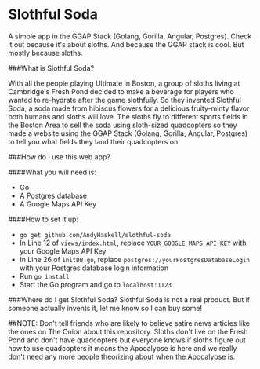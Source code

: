 Slothful Soda
=============

A simple app in the GGAP Stack (Golang, Gorilla, Angular, Postgres).  Check it out because it's about sloths. And because the GGAP stack is cool. But mostly because sloths.

###What is Slothful Soda?

With all the people playing Ultimate in Boston, a group of sloths living at Cambridge's Fresh Pond decided to make a beverage for players who wanted to re-hydrate after the game slothfully.  So they invented Slothful Soda, a soda made from hibiscus flowers for a delicious fruity-minty flavor both humans and sloths will love.  The sloths fly to different sports fields in the Boston Area to sell the soda using sloth-sized quadcopters so they made a website using the GGAP Stack (Golang, Gorilla, Angular, Postgres) to tell you what fields they land their quadcopters on.

###How do I use this web app?

####What you will need is:
* Go
* A Postgres database
* A Google Maps API Key

####How to set it up:
* `go get github.com/AndyHaskell/slothful-soda`
* In Line 12 of `views/index.html`, replace `YOUR_GOOGLE_MAPS_API_KEY` with your Google Maps API Key
* In Line 26 of `initDB.go`, replace `postgres://yourPostgresDatabaseLogin` with your Postgres database login information
* Run `go install`
* Start the Go program and go to `localhost:1123`

###Where do I get Slothful Soda?
Slothful Soda is not a real product. But if someone actually invents it, let me know so I can buy some!

##NOTE: Don't tell friends who are likely to believe satire news articles like the ones on The Onion about this repository.  Sloths don't live on the Fresh Pond and don't have quadcopters but everyone knows if sloths figure out how to use quadcopters it means the Apocalypse is here and we really don't need any more people theorizing about when the Apocalypse is.
